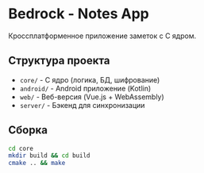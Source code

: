 # Bedrock - Notes App

Кроссплатформенное приложение заметок с C ядром.

## Структура проекта

- `core/` - C ядро (логика, БД, шифрование)
- `android/` - Android приложение (Kotlin)
- `web/` - Веб-версия (Vue.js + WebAssembly)
- `server/` - Бэкенд для синхронизации

## Сборка

```bash
cd core
mkdir build && cd build
cmake .. && make
```
